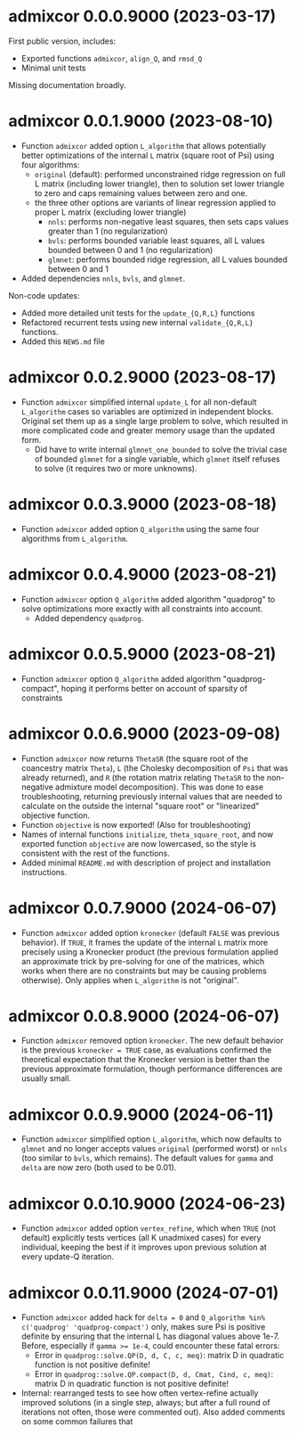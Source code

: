 # admixcor 0.0.0.9000 (2023-03-17)

First public version, includes:

* Exported functions `admixcor`, `align_Q`, and `rmsd_Q`
* Minimal unit tests

Missing documentation broadly.

# admixcor 0.0.1.9000 (2023-08-10)

- Function `admixcor` added option `L_algorithm` that allows potentially better optimizations of the internal `L` matrix (square root of Psi) using four algorithms:
  - `original` (default): performed unconstrained ridge regression on full L matrix (including lower triangle), then to solution set lower triangle to zero and caps remaining values between zero and one.
  - the three other options are variants of linear regression applied to proper L matrix (excluding lower triangle)
    - `nnls`: performs non-negative least squares, then sets caps values greater than 1 (no regularization)
	- `bvls`: performs bounded variable least squares, all L values bounded between 0 and 1 (no regularization)
	- `glmnet`: performs bounded ridge regression, all L values bounded between 0 and 1
- Added dependencies `nnls`, `bvls`, and `glmnet`.

Non-code updates:

* Added more detailed unit tests for the `update_{Q,R,L}` functions
* Refactored recurrent tests using new internal `validate_{Q,R,L}` functions.
* Added this `NEWS.md` file

# admixcor 0.0.2.9000 (2023-08-17)

- Function `admixcor` simplified internal `update_L` for all non-default `L_algorithm` cases so variables are optimized in independent blocks.  Original set them up as a single large problem to solve, which resulted in more complicated code and greater memory usage than the updated form.
  - Did have to write internal `glmnet_one_bounded` to solve the trivial case of bounded `glmnet` for a single variable, which `glmnet` itself refuses to solve (it requires two or more unknowns).

# admixcor 0.0.3.9000 (2023-08-18)

- Function `admixcor` added option `Q_algorithm` using the same four algorithms from `L_algorithm`.

# admixcor 0.0.4.9000 (2023-08-21)

- Function `admixcor` option `Q_algorithm` added algorithm "quadprog" to solve optimizations more exactly with all constraints into account.
  - Added dependency `quadprog`.

# admixcor 0.0.5.9000 (2023-08-21)

- Function `admixcor` option `Q_algorithm` added algorithm "quadprog-compact", hoping it performs better on account of sparsity of constraints

# admixcor 0.0.6.9000 (2023-09-08)

- Function `admixcor` now returns `ThetaSR` (the square root of the coancestry matrix `Theta`), `L` (the Cholesky decomposition of `Psi` that was already returned), and `R` (the rotation matrix relating `ThetaSR` to the non-negative admixture model decomposition).  This was done to ease troubleshooting, returning previously internal values that are needed to calculate on the outside the internal "square root" or "linearized" objective function.
- Function `objective` is now exported!  (Also for troubleshooting)
- Names of internal functions `initialize`, `theta_square_root`, and now exported function `objective` are now lowercased, so the style is consistent with the rest of the functions.
- Added minimal `README.md` with description of project and installation instructions.

# admixcor 0.0.7.9000 (2024-06-07)

- Function `admixcor` added option `kronecker` (default `FALSE` was previous behavior).  If `TRUE`, it frames the update of the internal `L` matrix more precisely using a Kronecker product (the previous formulation applied an approximate trick by pre-solving for one of the matrices, which works when there are no constraints but may be causing problems otherwise).  Only applies when `L_algorithm` is not "original".

# admixcor 0.0.8.9000 (2024-06-07)

- Function `admixcor` removed option `kronecker`.  The new default behavior is the previous `kronecker = TRUE` case, as evaluations confirmed the theoretical expectation that the Kronecker version is better than the previous approximate formulation, though performance differences are usually small.

# admixcor 0.0.9.9000 (2024-06-11)

- Function `admixcor` simplified option `L_algorithm`, which now defaults to `glmnet` and no longer accepts values `original` (performed worst) or `nnls` (too similar to `bvls`, which remains).  The default values for `gamma` and `delta` are now zero (both used to be 0.01).

# admixcor 0.0.10.9000 (2024-06-23)

- Function `admixcor` added option `vertex_refine`, which when `TRUE` (not default) explicitly tests vertices (all K unadmixed cases) for every individual, keeping the best if it improves upon previous solution at every update-Q iteration.

# admixcor 0.0.11.9000 (2024-07-01)

- Function `admixcor` added hack for `delta = 0` and `Q_algorithm %in% c('quadprog' 'quadprog-compact')` only, makes sure Psi is positive definite by ensuring that the internal L has diagonal values above 1e-7.  Before, especially if `gamma >= 1e-4`, could encounter these fatal errors:
  - Error in `quadprog::solve.QP(D, d, C, c, meq)`: matrix D in quadratic function is not positive definite!
  - Error in `quadprog::solve.QP.compact(D, d, Cmat, Cind, c, meq)`: matrix D in quadratic function is not positive definite!
- Internal: rearranged tests to see how often vertex-refine actually improved solutions (in a single step, always; but after a full round of iterations not often, those were commented out).  Also added comments on some common failures that 
